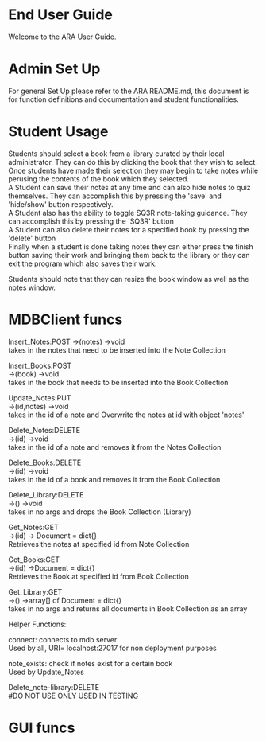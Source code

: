# End User Guide
Welcome to the ARA User Guide.
# Admin Set Up
For general Set Up please refer to the ARA README.md, this document is for function definitions and documentation and student functionalities.
# Student Usage
Students should select a book from a library curated by their local administrator. They can do this by clicking the book that they wish to select.  
Once students have made their selection they may begin to take notes while perusing the contents of the book which they selected.  
A Student can save their notes at any time and can also hide notes to quiz themselves. They can accomplish this by pressing the 'save' and 'hide/show' button respectively.  
A Student also has the ability to toggle SQ3R note-taking guidance. They can accomplish this by pressing the 'SQ3R' button  
A Student can also delete their notes for a specified book by pressing the 'delete' button  
Finally when a student is done taking notes they can either press the finish button saving their work and bringing them back to the library or they can exit the program which also saves their work.  

Students should note that they can resize the book window as well as the notes window.
# MDBClient funcs  
Insert_Notes:POST
->(notes) ->void  
takes in the notes that need to be inserted into the Note Collection  

Insert_Books:POST  
->(book) ->void  
takes in the book that needs to be inserted into the Book Collection

Update_Notes:PUT  
->(id,notes) ->void  
takes in the id of a note and  Overwrite the notes at id with object 'notes'  

Delete_Notes:DELETE  
->(id) ->void  
takes in the id of a note and removes it from the Notes Collection  

Delete_Books:DELETE  
->(id) ->void  
takes in the id of a book and removes it from the Book Collection  

Delete_Library:DELETE  
->() ->void  
takes in no args and drops the Book Collection (Library)  

Get_Notes:GET  
->(id) -> Document = dict{}  
Retrieves the notes at specified id from Note Collection  

Get_Books:GET  
->(id) ->Document = dict{}  
Retrieves the Book at specified id from Book Collection  

Get_Library:GET  
->() ->array[] of Document = dict{}  
takes in no args and returns all documents in Book Collection as an array  
   
Helper Functions:  
  
connect: connects to mdb server  
Used by all, URI= localhost:27017 for non deployment purposes  
  
note_exists: check if notes exist for a certain book  
Used by Update_Notes  

Delete_note-library:DELETE  
#DO NOT USE ONLY USED IN TESTING  
# GUI funcs
